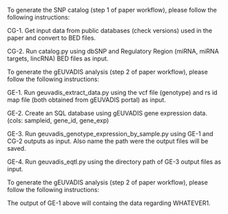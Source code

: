 To generate the SNP catalog (step 1 of paper workflow), please follow the following instructions:

CG-1. Get input data from public databases (check versions) used in the paper and convert to BED files.

CG-2. Run catalog.py using dbSNP and Regulatory Region (miRNA, miRNA targets, lincRNA) BED files as input.

To generate the gEUVADIS analysis (step 2 of paper workflow), please follow the following instructions:

GE-1. Run geuvadis_extract_data.py using the vcf file (genotype) and rs id map file (both obtained from gEUVADIS portal) as input.

GE-2. Create an SQL database using gEUVADIS gene expression data. (cols: sampleid, gene_id, gene_exp)

GE-3. Run geuvadis_genotype_expression_by_sample.py using GE-1 and CG-2 outputs as input. Also name the path were the output files will be saved.

GE-4. Run geuvadis_eqtl.py using the directory path of GE-3 output files as input.

To generate the gEUVADIS analysis (step 2 of paper workflow), please follow the following instructions:

The output of GE-1 above will containg the data regarding WHATEVER1.
